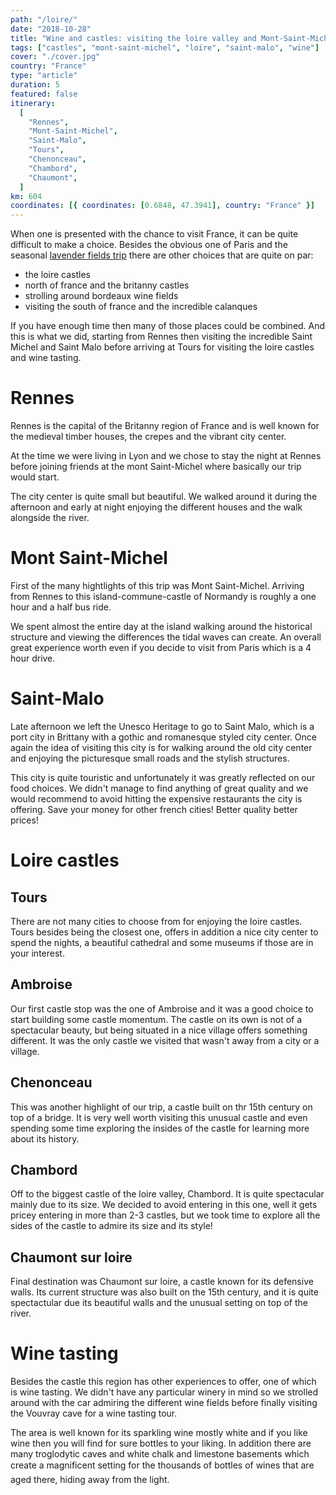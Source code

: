 ```yaml
---
path: "/loire/"
date: "2018-10-28"
title: "Wine and castles: visiting the loire valley and Mont-Saint-Michel"
tags: ["castles", "mont-saint-michel", "loire", "saint-malo", "wine"]
cover: "./cover.jpg"
country: "France"
type: "article"
duration: 5
featured: false
itinerary:
  [
    "Rennes",
    "Mont-Saint-Michel",
    "Saint-Malo",
    "Tours",
    "Chenonceau",
    "Chambord",
    "Chaumont",
  ]
km: 604
coordinates: [{ coordinates: [0.6848, 47.3941], country: "France" }]
---
```


When one is presented with the chance to visit France, it can be quite difficult to make a choice. Besides the obvious one of Paris and the seasonal [lavender fields trip](/lavender-fields-and-verdon/) there are other choices that are quite on par:

- the loire castles
- north of france and the britanny castles
- strolling around bordeaux wine fields
- visiting the south of france and the incredible calanques

<rehype-image src="saintmichel1.jpg"></rehype-image>

If you have enough time then many of those places could be combined. And this is what we did, starting from Rennes then visiting the incredible Saint Michel and Saint Malo before arriving at Tours for visiting the loire castles and wine tasting.

# Rennes

Rennes is the capital of the Britanny region of France and is well known for the medieval timber houses, the crepes and the vibrant city center.

At the time we were living in Lyon and we chose to stay the night at Rennes before joining friends at the mont Saint-Michel where basically our trip would start.

The city center is quite small but beautiful. We walked around it during the afternoon and early at night enjoying the different houses and the walk alongside the river.

# Mont Saint-Michel

First of the many hightlights of this trip was Mont Saint-Michel. Arriving from Rennes to this island-commune-castle of Normandy is roughly a one hour and a half bus ride.

We spent almost the entire day at the island walking around the historical structure and viewing the differences the tidal waves can create. An overall great experience worth even if you decide to visit from Paris which is a 4 hour drive.

<rehype-image src="saintmichel2.jpg"></rehype-image>

# Saint-Malo

Late afternoon we left the Unesco Heritage to go to Saint Malo, which is a port city in Brittany with a gothic and romanesque styled city center. Once again the idea of visiting this city is for walking around the old city center and enjoying the picturesque small roads and the stylish structures.

This city is quite touristic and unfortunately it was greatly reflected on our food choices. We didn't manage to find anything of great quality and we would recommend to avoid hitting the expensive restaurants the city is offering. Save your money for other french cities! Better quality better prices!

# Loire castles

## Tours

There are not many cities to choose from for enjoying the loire castles. Tours besides being the closest one, offers in addition a nice city center to spend the nights, a beautiful cathedral and some museums if those are in your interest.

## Ambroise

Our first castle stop was the one of Ambroise and it was a good choice to start building some castle momentum. The castle on its own is not of a spectacular beauty, but being situated in a nice village offers something different. It was the only castle we visited that wasn't away from a city or a village.

<rehype-image src="ambroise.jpg"></rehype-image>

## Chenonceau

This was another highlight of our trip, a castle built on thr 15th century on top of a bridge. It is very well worth visiting this unusual castle and even spending some time exploring the insides of the castle for learning more about its history.

<rehype-image src="cheno1.jpg"></rehype-image>

<photo-composition><rehype-image src="cheno3-2.jpg" /><rehype-image src="cheno2.jpg" /></photo-composition>

## Chambord

Off to the biggest castle of the loire valley, Chambord. It is quite spectacular mainly due to its size. We decided to avoid entering in this one, well it gets pricey entering in more than 2-3 castles, but we took time to explore all the sides of the castle to admire its size and its style!

<rehype-image src="chambord.jpg"></rehype-image>

## Chaumont sur loire

Final destination was Chaumont sur loire, a castle known for its defensive walls. Its current structure was also built on the 15th century, and it is quite spectactular due its beautiful walls and the unusual setting on top of the river.

<photo-composition><rehype-image src="chaumont1.jpg" /><rehype-image src="chaumont2.jpg" /></photo-composition>

<rehype-image src="chaumont3.jpg"></rehype-image>

# Wine tasting

Besides the castle this region has other experiences to offer, one of which is wine tasting. We didn't have any particular winery in mind so we strolled around with the car admiring the different wine fields before finally visiting the Vouvray cave for a wine tasting tour.

The area is well known for its sparkling wine mostly white and if you like wine then you will find for sure bottles to your liking. In addition there are many troglodytic caves and white chalk and limestone basements which create a magnificent setting for the thousands of bottles of wines that are aged there, hiding away from the light.

<rehype-image src="wine.jpg"></rehype-image>
